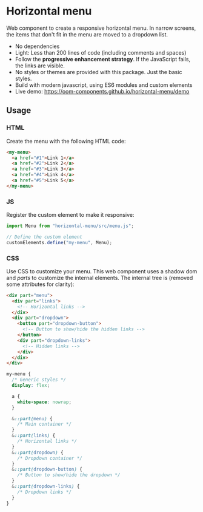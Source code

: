 # Horizontal menu

Web component to create a responsive horizontal menu. In narrow screens, the
items that don't fit in the menu are moved to a dropdown list.

- No dependencies
- Light: Less than 200 lines of code (including comments and spaces)
- Follow the **progressive enhancement strategy**. If the JavaScript fails, the
  links are visible.
- No styles or themes are provided with this package. Just the basic styles.
- Build with modern javascript, using ES6 modules and custom elements
- Live demo: https://oom-components.github.io/horizontal-menu/demo

## Usage

### HTML

Create the menu with the following HTML code:

```html
<my-menu>
  <a href="#1">Link 1</a>
  <a href="#2">Link 2</a>
  <a href="#3">Link 3</a>
  <a href="#4">Link 4</a>
  <a href="#5">Link 5</a>
</my-menu>
```

### JS

Register the custom element to make it responsive:

```js
import Menu from "horizontal-menu/src/menu.js";

// Define the custom element
customElements.define("my-menu", Menu);
```

### CSS

Use CSS to customize your menu. This web component uses a shadow dom and _parts_
to customize the internal elements. The internal tree is (removed some
attributes for clarity):

```html
<div part="menu">
  <div part="links">
    <!-- Horizontal links -->
  </div>
  <div part="dropdown">
    <button part="dropdown-button">
      <!-- Button to show/hide the hidden links -->
    </button>
    <div part="dropdown-links">
      <!-- Hidden links -->
    </div>
  </div>
</div>
```

```css
my-menu {
  /* Generic styles */
  display: flex;

  a {
    white-space: nowrap;
  }

  &::part(menu) {
    /* Main container */
  }
  &::part(links) {
    /* Horizontal links */
  }
  &::part(dropdown) {
    /* Dropdown container */
  }
  &::part(dropdown-button) {
    /* Button to show/hide the dropdown */
  }
  &::part(dropdown-links) {
    /* Dropdown links */
  }
}
```
